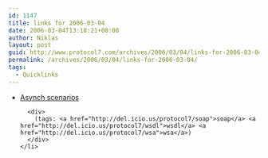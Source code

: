 ```yaml
---
id: 1147
title: links for 2006-03-04
date: 2006-03-04T13:18:21+00:00
author: Niklas
layout: post
guid: http://www.protocol7.com/archives/2006/03/04/links-for-2006-03-04/
permalink: /archives/2006/03/04/links-for-2006-03-04/
tags:
  - Quicklinks
---
```

<div class='microid-ac4e42cf2bded5108438aad6f743676b3fc4f262'>
  <ul>
    <li>
      <div>
        <a href="http://www.pacificspirit.com/Authoring/async/async-scenarios.html">Asynch scenarios</a>
      </div>
      
      <div>
        (tags: <a href="http://del.icio.us/protocol7/soap">soap</a> <a href="http://del.icio.us/protocol7/wsdl">wsdl</a> <a href="http://del.icio.us/protocol7/wsa">wsa</a>)
      </div>
    </li>
  </ul>
</div>